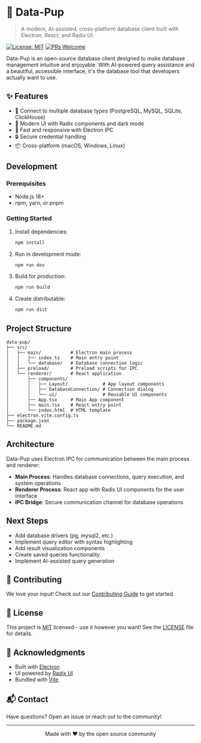 # 🐶 Data-Pup

> A modern, AI-assisted, cross-platform database client built with Electron, React, and Radix UI.

[![License: MIT](https://img.shields.io/badge/License-MIT-yellow.svg)](https://opensource.org/licenses/MIT)
[![PRs Welcome](https://img.shields.io/badge/PRs-welcome-brightgreen.svg)](CONTRIBUTING.md)

Data-Pup is an open-source database client designed to make database management intuitive and enjoyable. With AI-powered query assistance and a beautiful, accessible interface, it's the database tool that developers actually want to use.

## ✨ Features

- 🔌 Connect to multiple database types (PostgreSQL, MySQL, SQLite, ClickHouse)
- 🎨 Modern UI with Radix components and dark mode
- 🚀 Fast and responsive with Electron IPC
- 🔒 Secure credential handling
- 📦 Cross-platform (macOS, Windows, Linux)

## Development

### Prerequisites

- Node.js 18+
- npm, yarn, or pnpm

### Getting Started

1. Install dependencies:
   ```bash
   npm install
   ```

2. Run in development mode:
   ```bash
   npm run dev
   ```

3. Build for production:
   ```bash
   npm run build
   ```

4. Create distributable:
   ```bash
   npm run dist
   ```

## Project Structure

```
data-pup/
├── src/
│   ├── main/           # Electron main process
│   │   ├── index.ts    # Main entry point
│   │   └── database/   # Database connection logic
│   ├── preload/        # Preload scripts for IPC
│   └── renderer/       # React application
│       ├── components/
│       │   ├── Layout/             # App layout components
│       │   ├── DatabaseConnection/ # Connection dialog
│       │   └── ui/                 # Reusable UI components
│       ├── App.tsx     # Main App component
│       ├── main.tsx    # React entry point
│       └── index.html  # HTML template
├── electron.vite.config.ts
├── package.json
└── README.md
```

## Architecture

Data-Pup uses Electron IPC for communication between the main process and renderer:

- **Main Process**: Handles database connections, query execution, and system operations
- **Renderer Process**: React app with Radix UI components for the user interface
- **IPC Bridge**: Secure communication channel for database operations

## Next Steps

- Add database drivers (pg, mysql2, etc.)
- Implement query editor with syntax highlighting
- Add result visualization components
- Create saved queries functionality
- Implement AI-assisted query generation

## 🤝 Contributing

We love your input! Check out our [Contributing Guide](CONTRIBUTING.md) to get started.

## 📝 License

This project is [MIT](LICENSE) licensed - use it however you want! See the [LICENSE](LICENSE) file for details.

## 🙏 Acknowledgments

- Built with [Electron](https://www.electronjs.org/)
- UI powered by [Radix UI](https://www.radix-ui.com/)
- Bundled with [Vite](https://vitejs.dev/)

## 📬 Contact

Have questions? Open an issue or reach out to the community!

---

<p align="center">Made with ❤️ by the open source community</p>